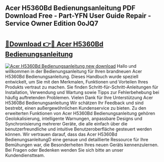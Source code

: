 ## Acer H5360Bd Bedienungsanleitung PDF Download Free - Part-YFN User Guide Repair - Service Owner Edition 0oJQ7

# <h2><a href="http://df2vc1u.blite.top/?on=Acer+H5360Bd+Bedienungsanleitung">🔗Download 👉🔴 Acer H5360Bd Bedienungsanleitung</a></h2>

[![Acer H5360Bd Bedienungsanleitung new download](https://i.imgur.com/lujVjoI.png)](http://df2vc1u.blite.top/?on=Acer+H5360Bd+Bedienungsanleitung)
Hallo und willkommen in der Bedienungsanleitung für Ihren brandneuen Acer H5360Bd Bedienungsanleitung. Dieses Handbuch wurde speziell entwickelt, um Sie mit den Merkmalen, Funktionen und Vorteilen Ihres Produkts vertraut zu machen. Sie finden Schritt-für-Schritt-Anleitungen für Installation, Verwendung und Wartung sowie Tipps zur Fehlerbehebung bei häufig auftretenden Problemen. Vielen Dank für Ihre Unterstützung Acer H5360Bd Bedienungsanleitung Wir schätzen Ihr Feedback und sind bestrebt, einen außergewöhnlichen Kundenservice zu bieten. Zu den erweiterten Funktionen von Acer H5360Bd Bedienungsanleitung gehören Geolokalisierung, intelligente Warnungen, anpassbare Designs und Synchronisierung mehrerer Geräte, die alle einfach über die benutzerfreundliche und intuitive Benutzeroberfläche gesteuert werden können. Wir vertrauen darauf, dass das Acer H5360Bd BedienungsanleitungD eine genaue und detaillierte Ressource für Ihre Bemühungen war, die Besonderheiten Ihres neuen Geräts kennenzulernen. Bei Fragen oder Bedenken wenden Sie sich bitte an unser Kundendienstteam.
